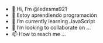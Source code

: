- 👋 Hi, I’m @ledesma921
- 👀 Estoy aprendiendo programación
- 🌱 I’m currently learning  JavaScript
- 💞️ I’m looking to collaborate on ...
- 📫 How to reach me ...


<!---
ledesma921/ledesma921 is a ✨ special ✨ repository because its `README.md` (this file) appears on your GitHub profile.
You can click the Preview link to take a look at your changes.
--->
